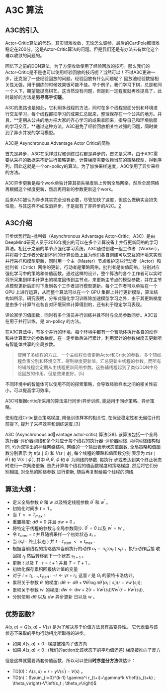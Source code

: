 

<!--
 * @version:
 * @Author:  StevenJokess（蔡舒起） https://github.com/StevenJokess
 * @Date: 2023-04-29 01:01:56
 * @LastEditors:  StevenJokess（蔡舒起） https://github.com/StevenJokess
 * @LastEditTime: 2023-07-04 21:46:59
 * @Description:
 * @Help me: make friends by a867907127@gmail.com and help me get some “foreign” things or service I need in life; 如有帮助，请赞助，失业3年了。![支付宝收款码](https://github.com/StevenJokess/d2rl/blob/master/img/%E6%94%B6.jpg)
 * @TODO::
 * @Reference:
-->

# A3C 算法

## A3C的引入

Actor-Critic算法的代码，其实很难收敛，无论怎么调参，最后的CartPole都很难稳定在200分，这是Actor-Critic算法的问题。但是我们还是有办法去有优化这个难以收敛的问题的。

回忆下之前的DQN算法，为了方便收敛使用了经验回放的技巧。那么我们的Actor-Critic是不是也可以使用经验回放的技巧呢？当然可以！不过A3C更进一步，还克服了一些经验回放的问题。经验回放有什么问题呢？ 回放池经验数据相关性太强，用于训练的时候效果很可能不佳。举个例子，我们学习下棋，总是和同一个人下，期望能提高棋艺。这当然没有问题，但是到一定程度就再难提高了，此时最好的方法是**另寻高手切磋**。

A3C的思路也是如此，它利用多线程的方法，同时在多个线程里面分别和环境进行交互学习，每个线程都把学习的成果汇总起来，整理保存在一个公共的地方。并且，**定期从公共的地方把大家的齐心学习的成果拿回来，指导自己和环境后面的学习交互。**通过这种方法，A3C避免了经验回放相关性过强的问题，同时做到了异步并发的学习模型。

A3C是 Asynchronous Advantage Actor Critic的简称

首先是异步，A3C在采样过程和训练过程都是异步的，首先是采样，由于A3C需要从采样的数据来不断进行策略更新，计算梯度需要依赖当前的策略模型，得到序列，因此这就是一个on-policy的算法，为了加快采样速度，A3C使用了异步采样的方法。

A3C异步更新是每个work单独计算其损失梯度后上传到全局网络，然后全局网络再根据这个梯度更新，然后再用新的参数更新这个work。

后来A3C被认为异步其实完全没有必要，尽管加快了速度，但这么做确实会损失性能，与其这样不如取消异步，于是就有了非异步的A2C。[2]

## A3C介绍

异步优势行动-批判者（Asynchronous Advantage Actor-Critic，A3C）是由DeepMind研究人员于2016年提出的可以在多个计算设备上并行更新网络的学习算法。相比于之前的单节点强化学习系统，A3C通过创建一组工作者（Worker），并将每个工作者分配到不同的计算设备上且为他们各自创建可以交互的环境来实现并行采样和模型更新，同时用一个主（Master）节点维护这些行动者（Actor）和批判者（Critic）网络的更新。行动者是策略网络，批判者是价值网络，分别对应强化学习中的策略和价值函数。通过这样的设计，整个算法的各个工作者可以实时将所采集到样本计算出的梯度回传到主节点，来更新主节点的模型参数，并在主节点模型更新后即时下发到各个工作者进行模型更新。每个工作者可以单独在一个 GPU 上进行运算，从而整个算法可以在一个 GPU 集群上并行更新模型，算法结构如所示。研究表明，分布式强化学习训练除加速模型学习之外，由于其更新梯度是由多个计算节点各自对环境采样计算得到的，还有利于稳定学习表现。


评论家学习值函数，同时有多个演员并行训练并且不时与全局参数同步。A3C旨在用于并行训练，是 on-policy 的方法。

在A3C算法中，有多个并行的环境，每个环境中都有一个智能体执行各自的动作和并计算累计的参数梯度。在一定步数后进行累计，利用累计的参数梯度去更新所有智能体共享的全局参数。

> 使用了多线程的方式，一个主线程负责更新Actor和Critic的参数，多个辅线程负责分别和环境交互，得到梯度更新值，汇总更新主线程的参数。而所有的辅线程会定期从主线程更新网络参数。这些辅线程起到了类似DQN中经验回放的作用，但是效果更好。[5]

不同环境中的智能体可以使用不同的探索策略，会导致经验样本之间的相关性较小，可以提高学习效率。

A3C可根据critic所采用的算法进行同步/异步训练, 能适用于同步策略、异步策略。

使用在线Critic整合策略梯度, 降低训练样本的相关性, 在保证稳定性和无偏估计的前提下, 提升了采样效率和训练速度.[3]

A3C (Asynchronous advantage actor-critic) 算法[38]. 该算法包括一个全局执行器–评价器网络和多个对应于每个线程的执行器–评价器网络. 两种网络结构相同, 均为双输出的神经网络结构, 网络的一个输出表示状态值函数. 全局策略和值函数分别表示 为 $\pi(s \mid \theta)$ 和 $V(s \mid \phi)$, 每个线程的策略和值函数分别 表示为 $\pi\left(s \mid \theta^{\prime}\right)$ 和 $V\left(s \mid \phi^{\prime}\right)$, 其中 $\theta, \theta^{\prime}, \phi$ 和 $\phi^{\prime}$ 为网络的参数. 每执行 步或者达到某个终止状态时进行一次网络更新, 首先计算每个线程的值函数梯度和策略梯度, 然后将它们分别相加, 对全局的网络参数
进行更新, 随后再复制给每个线程的网络.

## 算法大纲：

- 定义全局参数 $\theta$ 和 $w$ 以及特定线程参数 $\theta^{\prime}$ 和 $w^{\prime}$ 。
- 初始化时间步 $t=1$ 。
- 当 $T<=T_{\max}$ :
- 重置梯度: $d \theta=0$ 并且 $d w=0$ 。
- 将特定于线程的参数与全局参数同步: $\theta^{\prime}=\theta$ 以及 $w^{\prime}=w$ 。
- 令 $t_{s t a r t}=t$ 并且随机采样一个初始状态 $s_t$ 。
- 当 $\left(s_{t} !=\right.$ 终止状态 $)$ 并 $t-t_{\text {start }}<=t_{\max }$ :
- 根据当前线程的策略选择当前执行的动作 $a_t \sim \pi_{\theta^{\prime}}\left(a_t \mid s_t\right)$ ，执行动作后接 收回报 $r_t$ 然后转移到下一个状态 $s_{t+1}$ 。
- 更新 $t$ 以及 $T: t=t+1$ 并且 $T=T+1$ 。
- 初始化保存累积回报估计值的变量
- 对于 $i=t_1, \ldots, t_{\text {start }}$ :
$-r \leftarrow \gamma r+r_i ;$ 这里 $r$ 是 $G_i$ 的蒙特卡洛估计。
- 累积关于参数 $\theta^{\prime}$ 的梯度: $d \theta \leftarrow d \theta+\nabla \theta^{\prime} \log \pi \theta^{\prime}\left(a_i \mid s_i\right)\left(r-V w^{\prime}\left(s_i\right)\right)$;
- 累积关于参数 $w^{\prime}$ 的梯度:
$d w \leftarrow d w+2\left(r-V w^{\prime}\left(s_i\right)\right) \nabla w^{\prime}\left(r-V w^{\prime}\left(s_i\right)\right)$.
- 分别使用 $d \theta$ 以及 $d w$ 异步更新 日以及 $w$ 。

## 优势函数?

$A(s, a)=Q(s, a)-V(s)$ 是为了解决基于价值方法具有高变异性。 它代表着与该状态下采取的平均行动相比所取得的进步。

- 如果 $A(s, a)>0$ : 梯度被推向了该方向
- 如果 $A(s, a)<0$ : (我们的action比该状态下的平均值还差) 梯度被推向了反方

但是这样就需要两套价值函数，所以可以使用**时序差分方法**做估计：

- TD(0)：$A(s, a)=r+\gamma V\left(s^{\prime}\right)-V(s)$ 。
- TD(n)：$\sum_{i=0}^{k-1} \gamma^i r_{t+i}+\gamma^k V\left(s_{t+k} ; \theta_v\right)-V\left(s_t ; \theta_v\right)$

[1]: https://raw.githubusercontent.com/openmlsys/openmlsys-zh/main/chapter_reinforcement_learning/distributed_node_rl.md
[2]: https://zhuanlan.zhihu.com/p/478990678
